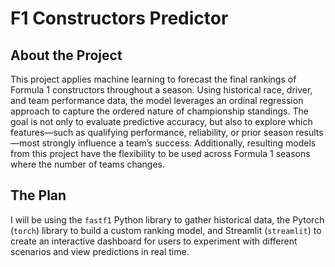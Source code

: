 # F1 Constructors Predictor

## About the Project

This project applies machine learning to forecast the final rankings of Formula 1 constructors throughout a season. Using historical race, driver, and team performance data, the model leverages an ordinal regression approach to capture the ordered nature of championship standings. The goal is not only to evaluate predictive accuracy, but also to explore which features—such as qualifying performance, reliability, or prior season results—most strongly influence a team’s success. Additionally, resulting models from this project have the flexibility to be used across Formula 1 seasons where the number of teams changes.

## The Plan

I will be using the `fastf1` Python library to gather historical data, the Pytorch (`torch`) library to build a custom ranking model, and Streamlit (`streamlit`) to create an interactive dashboard for users to experiment with different scenarios and view predictions in real time.